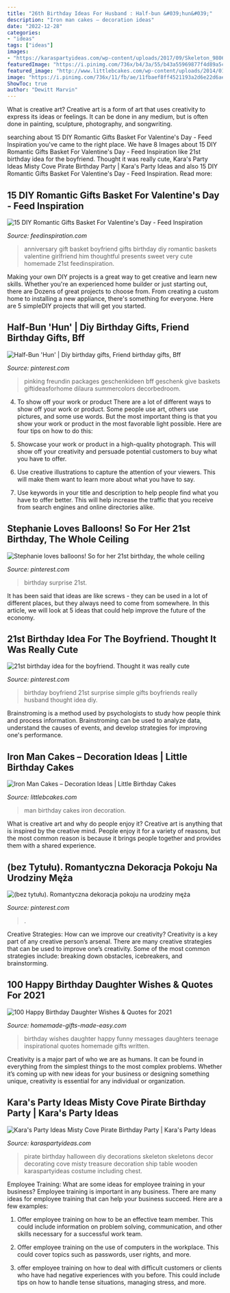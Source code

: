 ```yaml
---
title: "26th Birthday Ideas For Husband : Half-bun &#039;hun&#039;"
description: "Iron man cakes – decoration ideas"
date: "2022-12-28"
categories:
- "ideas"
tags: ["ideas"]
images:
- "https://karaspartyideas.com/wp-content/uploads/2017/09/Skeleton_9806.jpg"
featuredImage: "https://i.pinimg.com/736x/b4/3a/55/b43a55969877f4d89a5cba2931776093--big-night-st-birthday.jpg"
featured_image: "http://www.littlebcakes.com/wp-content/uploads/2014/01/Iron-Man-Birthday-Cakes.jpg"
image: "https://i.pinimg.com/736x/11/fb/ae/11fbaef8ff4521193a2d6e22d6aea278.jpg"
ShowToc: true
author: "Dewitt Marvin"
---
```



What is creative art?
Creative art is a form of art that uses creativity to express its ideas or feelings. It can be done in any medium, but is often done in painting, sculpture, photography, and songwriting.

	

		
searching about 15 DIY Romantic Gifts Basket For Valentine&#039;s Day - Feed Inspiration you've came to the right place. We have 8 Images about 15 DIY Romantic Gifts Basket For Valentine&#039;s Day - Feed Inspiration like 21st birthday idea for the boyfriend. Thought it was really cute, Kara&#039;s Party Ideas Misty Cove Pirate Birthday Party | Kara&#039;s Party Ideas and also 15 DIY Romantic Gifts Basket For Valentine&#039;s Day - Feed Inspiration. Read more:
		
    
## 15 DIY Romantic Gifts Basket For Valentine&#039;s Day - Feed Inspiration

<img loading=lazy src="http://feedinspiration.com/wp-content/uploads/2017/01/basket-for-your-valentine.jpg" onerror="this.onerror=null;this.src='https://tse1.mm.bing.net/th?id=OIP.d14FbnFmLnZVHP4WNbbPBgHaJ3&amp;pid=15.1';" alt="15 DIY Romantic Gifts Basket For Valentine&#039;s Day - Feed Inspiration">

_Source: feedinspiration.com_

>anniversary gift basket boyfriend gifts birthday diy romantic baskets valentine girlfriend him thoughtful presents sweet very cute homemade 21st feedinspiration. 

	

Making your own DIY projects is a great way to get creative and learn new skills. Whether you're an experienced home builder or just starting out, there are Dozens of great projects to choose from. From creating a custom home to installing a new appliance, there's something for everyone. Here are 5 simpleDIY projects that will get you started.

    
## Half-Bun &#039;Hun&#039; | Diy Birthday Gifts, Friend Birthday Gifts, Bff

<img loading=lazy src="https://i.pinimg.com/736x/cc/8a/b6/cc8ab66de4e5bdf093b4f181c2f2738c.jpg" onerror="this.onerror=null;this.src='https://tse1.mm.bing.net/th?id=OIP.VCJvYc74qP8AvctOVCOASgHaJ4&amp;pid=15.1';" alt="Half-Bun &#039;Hun&#039; | Diy birthday gifts, Friend birthday gifts, Bff">

_Source: pinterest.com_

>pinking freundin packages geschenkideen bff geschenk give baskets giftideasforhome dilaura summercolors decorbedroom. 

	

4. To show off your work or product
There are a lot of different ways to show off your work or product. Some people use art, others use pictures, and some use words. But the most important thing is that you show your work or product in the most favorable light possible. Here are four tips on how to do this:
1. Showcase your work or product in a high-quality photograph. This will show off your creativity and persuade potential customers to buy what you have to offer.

2. Use creative illustrations to capture the attention of your viewers. This will make them want to learn more about what you have to say.

3. Use keywords in your title and description to help people find what you have to offer better. This will help increase the traffic that you receive from search engines and online directories alike.


    
## Stephanie Loves Balloons! So For Her 21st Birthday, The Whole Ceiling

<img loading=lazy src="https://i.pinimg.com/736x/87/de/8f/87de8f07f30d9f34c8c0a01417da0e38--st-birthday-surprise.jpg" onerror="this.onerror=null;this.src='https://tse3.mm.bing.net/th?id=OIP.braujTfhSaoiYHdpHsdyngHaJ4&amp;pid=15.1';" alt="Stephanie loves balloons! So for her 21st birthday, the whole ceiling">

_Source: pinterest.com_

>birthday surprise 21st. 

	

It has been said that ideas are like screws - they can be used in a lot of different places, but they always need to come from somewhere. In this article, we will look at 5 ideas that could help improve the future of the economy.

    
## 21st Birthday Idea For The Boyfriend. Thought It Was Really Cute

<img loading=lazy src="https://i.pinimg.com/736x/b4/3a/55/b43a55969877f4d89a5cba2931776093--big-night-st-birthday.jpg" onerror="this.onerror=null;this.src='https://tse2.mm.bing.net/th?id=OIP.s0znyMi91_lgehCI-kTqLQHaJ3&amp;pid=15.1';" alt="21st birthday idea for the boyfriend. Thought it was really cute">

_Source: pinterest.com_

>birthday boyfriend 21st surprise simple gifts boyfriends really husband thought idea diy. 

	

Brainstroming is a method used by psychologists to study how people think and process information. Brainstroming can be used to analyze data, understand the causes of events, and develop strategies for improving one's performance.

    
## Iron Man Cakes – Decoration Ideas | Little Birthday Cakes

<img loading=lazy src="http://www.littlebcakes.com/wp-content/uploads/2014/01/Iron-Man-Birthday-Cakes.jpg" onerror="this.onerror=null;this.src='https://tse3.mm.bing.net/th?id=OIP.J6Bqus-W9g-r3d0EwwbqJAHaJ4&amp;pid=15.1';" alt="Iron Man Cakes – Decoration Ideas | Little Birthday Cakes">

_Source: littlebcakes.com_

>man birthday cakes iron decoration. 

	

What is creative art and why do people enjoy it?
Creative art is anything that is inspired by the creative mind. People enjoy it for a variety of reasons, but the most common reason is because it brings people together and provides them with a shared experience.

    
## (bez Tytułu). Romantyczna Dekoracja Pokoju Na Urodziny Męża

<img loading=lazy src="https://i.pinimg.com/736x/11/fb/ae/11fbaef8ff4521193a2d6e22d6aea278.jpg" onerror="this.onerror=null;this.src='https://tse3.mm.bing.net/th?id=OIP.OSYP7rFir5WGosIUvvc6QQHaJ3&amp;pid=15.1';" alt="(bez tytułu). Romantyczna dekoracja pokoju na urodziny męża">

_Source: pinterest.com_

>. 

	

Creative Strategies: How can we improve our creativity?
Creativity is a key part of any creative person’s arsenal. There are many creative strategies that can be used to improve one’s creativity. Some of the most common strategies include: breaking down obstacles, icebreakers, and brainstorming.

    
## 100 Happy Birthday Daughter Wishes &amp; Quotes For 2021

<img loading=lazy src="https://www.homemade-gifts-made-easy.com/image-files/birthday-wishes-for-daughter-fabulous-600x900.jpg" onerror="this.onerror=null;this.src='https://tse1.mm.bing.net/th?id=OIP.dTHc83mx9KP8z0LglwgcUgHaLH&amp;pid=15.1';" alt="100 Happy Birthday Daughter Wishes &amp; Quotes for 2021">

_Source: homemade-gifts-made-easy.com_

>birthday wishes daughter happy funny messages daughters teenage inspirational quotes homemade gifts written. 

	

Creativity is a major part of who we are as humans. It can be found in everything from the simplest things to the most complex problems. Whether it’s coming up with new ideas for your business or designing something unique, creativity is essential for any individual or organization.

    
## Kara&#039;s Party Ideas Misty Cove Pirate Birthday Party | Kara&#039;s Party Ideas

<img loading=lazy src="https://karaspartyideas.com/wp-content/uploads/2017/09/Skeleton_9806.jpg" onerror="this.onerror=null;this.src='https://tse3.mm.bing.net/th?id=OIP.Dj9NulYY_XMcD4nk62nu-AHaKX&amp;pid=15.1';" alt="Kara&#039;s Party Ideas Misty Cove Pirate Birthday Party | Kara&#039;s Party Ideas">

_Source: karaspartyideas.com_

>pirate birthday halloween diy decorations skeleton skeletons decor decorating cove misty treasure decoration ship table wooden karaspartyideas costume including chest. 

	

Employee Training: What are some ideas for employee training in your business?
Employee training is important in any business. There are many ideas for employee training that can help your business succeed. Here are a few examples:
1. Offer employee training on how to be an effective team member. This could include information on problem solving, communication, and other skills necessary for a successful work team.

2. Offer employee training on the use of computers in the workplace. This could cover topics such as passwords, user rights, and more.

3. offer employee training on how to deal with difficult customers or clients who have had negative experiences with you before. This could include tips on how to handle tense situations, managing stress, and more.

